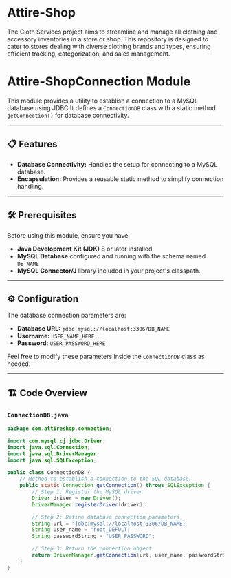 # Attire-Shop
The Cloth Services project aims to streamline and manage all clothing and accessory inventories in a store or shop.
This repository is designed to cater to stores dealing with diverse clothing brands and types,
ensuring efficient tracking, categorization, and sales management.

# Attire-ShopConnection Module

This module provides a utility to establish a connection to a MySQL database using JDBC.It defines a `ConnectionDB` class with a static method `getConnection()` for database connectivity.

---

## 📋 Features
- **Database Connectivity:** Handles the setup for connecting to a MySQL database.
- **Encapsulation:** Provides a reusable static method to simplify connection handling.

---

## 🛠️ Prerequisites
Before using this module, ensure you have:
- **Java Development Kit (JDK)** 8 or later installed.
- **MySQL Database** configured and running with the schema named `DB_NAME`
- **MySQL Connector/J** library included in your project's classpath.

---

## ⚙️ Configuration
The database connection parameters are:
- **Database URL:** `jdbc:mysql://localhost:3306/DB_NAME`
- **Username:** `USER_NAME_HERE`
- **Password:** `USER_PASSWORD_HERE`

Feel free to modify these parameters inside the `ConnectionDB` class as needed.

---

## 🏗️ Code Overview

### `ConnectionDB.java`

```java
package com.attireshop.connection;

import com.mysql.cj.jdbc.Driver;
import java.sql.Connection;
import java.sql.DriverManager;
import java.sql.SQLException;

public class ConnectionDB {
    // Method to establish a connection to the SQL database.
    public static Connection getConnection() throws SQLException {
        // Step 1: Register the MySQL driver
        Driver driver = new Driver();
        DriverManager.registerDriver(driver);

        // Step 2: Define database connection parameters
        String url = "jdbc:mysql://localhost:3306/DB_NAME;
        String user_name = "root_DEFULT;
        String passwordString = "USER_PASSWORD";

        // Step 3: Return the connection object
        return DriverManager.getConnection(url, user_name, passwordString);
    }
}


```
